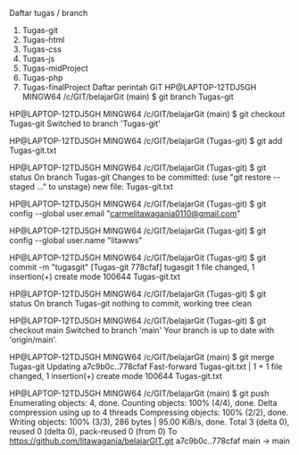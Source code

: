 Daftar tugas / branch
1. Tugas-git
2. Tugas-html
3. Tugas-css
4. Tugas-js
5. Tugas-midProject
6. Tugas-php
7. Tugas-finalProject
Daftar perintah GiT
HP@LAPTOP-12TDJ5GH MINGW64 /c/GIT/belajarGit (main)
$ git branch Tugas-git

HP@LAPTOP-12TDJ5GH MINGW64 /c/GIT/belajarGit (main)
$ git checkout Tugas-git
Switched to branch 'Tugas-git'

HP@LAPTOP-12TDJ5GH MINGW64 /c/GIT/belajarGit (Tugas-git)
$ git add Tugas-git.txt

HP@LAPTOP-12TDJ5GH MINGW64 /c/GIT/belajarGit (Tugas-git)
$ git status
On branch Tugas-git
Changes to be committed:
  (use "git restore --staged <file>..." to unstage)
        new file:   Tugas-git.txt


HP@LAPTOP-12TDJ5GH MINGW64 /c/GIT/belajarGit (Tugas-git)
$ git config --global user.email "carmelitawagania0110@gmail.com"

HP@LAPTOP-12TDJ5GH MINGW64 /c/GIT/belajarGit (Tugas-git)
$ git config --global user.name "litawws"

HP@LAPTOP-12TDJ5GH MINGW64 /c/GIT/belajarGit (Tugas-git)
$ git commit -m "tugasgit"
[Tugas-git 778cfaf] tugasgit
 1 file changed, 1 insertion(+)
 create mode 100644 Tugas-git.txt

HP@LAPTOP-12TDJ5GH MINGW64 /c/GIT/belajarGit (Tugas-git)
$ git status
On branch Tugas-git
nothing to commit, working tree clean

HP@LAPTOP-12TDJ5GH MINGW64 /c/GIT/belajarGit (Tugas-git)
$ git checkout main
Switched to branch 'main'
Your branch is up to date with 'origin/main'.

HP@LAPTOP-12TDJ5GH MINGW64 /c/GIT/belajarGit (main)
$ git merge Tugas-git
Updating a7c9b0c..778cfaf
Fast-forward
 Tugas-git.txt | 1 +
 1 file changed, 1 insertion(+)
 create mode 100644 Tugas-git.txt

HP@LAPTOP-12TDJ5GH MINGW64 /c/GIT/belajarGit (main)
$ git push
Enumerating objects: 4, done.
Counting objects: 100% (4/4), done.
Delta compression using up to 4 threads
Compressing objects: 100% (2/2), done.
Writing objects: 100% (3/3), 286 bytes | 95.00 KiB/s, done.
Total 3 (delta 0), reused 0 (delta 0), pack-reused 0 (from 0)
To https://github.com/litawagania/belajarGIT.git
   a7c9b0c..778cfaf  main -> main
